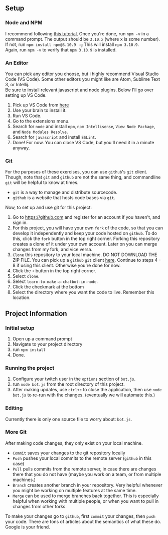 ## Setup

### Node and NPM 

I recommend following [this tutorial.](https://docs.npmjs.com/getting-started/installing-node) 
Once you're done, run `npm -v` in a command prompt. The output should be `3.10.x` (where x is some number).  
If not, run `npm install npm@3.10.9 -g`  This will install `npm 3.10.9`.  
Again, run `npm -v` to verify that `npm 3.10.9` is installed.

### An Editor

You can pick any editor you choose, but i highly recommend Visual Studio Code (VS Code). Some other editors you might like are Atom, Sublime Text 3, or Intellij.  
Be sure to install relevant javascript and node plugins. Below I'll go over setting up VS Code.

1. Pick up VS Code from [here](https://code.visualstudio.com/Download) 
2. Use your brain to install it.
3. Run VS Code. 
4. Go to the extensions menu. 
5. Search for `node` and install `npm`, `npm Intellisense`, `View Node Package`, and `Node Modules Resolve`.
6. Search for `javascript` and install `ESLint`. 
7. Done! For now.  You can close VS Code, but you'll need it in a minute anyway.

### Git

For the purposes of these exercises, you can use `github`'s `git` client. Though, note that `git` and `github` are not the same thing, and commandline `git` will be helpful to know at times.
* `git` is a way to manage and distribute sourcecode. 
* `github` is a website that hosts code bases via `git`.

Now, to set up and use git for this project:

1. Go to https://github.com and register for an account if you haven't, and sign in.
2. For this project, you will have your own `fork` of the code, so that you can develop it independently and keep your code hosted on `github`.  To do this, click the `fork` button in the top right corner.  Forking this repository creates a clone of it under your own account.  Later on you can merge changes from my fork, and vice versa.
3. `Clone` this repository to your local machine. DO NOT DOWNLOAD THE ZIP FILE. You can pick up a `github` `git` client [here](https://desktop.github.com/). Continue to steps 4 - 8 if using this client. Otherwise you're done for now.
4. Click the `+` button in the top right corner.
5. Select `clone`.
6. Select `learn-to-make-a-chatbot-in-node`.
7. Click the checkmark at the bottom
8. Select the directory where you want the code to live.  Remember this location.

## Project Information 

### Initial setup 
1. Open up a command prompt
2. Navigate to your project directory
3. run `npm install`
4. Done.

### Running the project
1. Configure your twitch user in the `options` section of `bot.js`. 
2. run `node bot.js` from the root directory of this project.
3. After making updates, use `ctrl+c` to close the application, then use `node bot.js` to re-run with the changes. (eventually we will automate this.)

### Editing
Currently there is only one source file to worry about: `bot.js`. 

### More Git

After making code changes, they only exist on your local machine.  

* `Commit` saves your changes to the git repository locally 
* `Push` pushes your local commits to the remote server (`github` in this case)
* `Pull` pulls commits from the remote server, in case there are changes there that you do not have (maybe you work on a team, or from multiple machines.)
* `Branch` creates another branch in your repository.  Very helpful whenever you might be working on multiple features at the same time. 
* `Merge` can be used to merge branches back together.  This is especially helpful when working with multiple people, or when you want to pull in changes from other forks. 

To make your changes go to `github`, first `commit` your changes, then `push` your code.  There are tons of articles about the semantics of what these do.  Google is your friend.